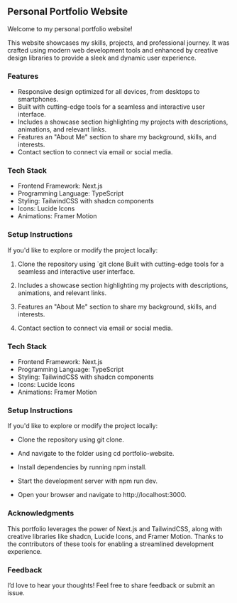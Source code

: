 ## Personal Portfolio Website

Welcome to my personal portfolio website!

This website showcases my skills, projects, and professional journey. It was crafted using modern web development tools and enhanced by creative design libraries to provide a sleek and dynamic user experience.

### Features

-   Responsive design optimized for all devices, from desktops to smartphones.
-   Built with cutting-edge tools for a seamless and interactive user interface.
-   Includes a showcase section highlighting my projects with descriptions, animations, and relevant links.
-   Features an "About Me" section to share my background, skills, and interests.
-   Contact section to connect via email or social media.

### Tech Stack

-   Frontend Framework: Next.js
-   Programming Language: TypeScript
-   Styling: TailwindCSS with shadcn components
-   Icons: Lucide Icons
-   Animations: Framer Motion

### Setup Instructions

If you'd like to explore or modify the project locally:

1. Clone the repository using `git clone
   Built with cutting-edge tools for a seamless and interactive user interface.

2. Includes a showcase section highlighting my projects with descriptions, animations, and relevant links.

3. Features an "About Me" section to share my background, skills, and interests.

4. Contact section to connect via email or social media.

### Tech Stack

-   Frontend Framework: Next.js
-   Programming Language: TypeScript
-   Styling: TailwindCSS with shadcn components
-   Icons: Lucide Icons
-   Animations: Framer Motion

### Setup Instructions

If you'd like to explore or modify the project locally:

-   Clone the repository using git clone.

-   And navigate to the folder using cd portfolio-website.

-   Install dependencies by running npm install.

-   Start the development server with npm run dev.

-   Open your browser and navigate to http://localhost:3000.

### Acknowledgments

This portfolio leverages the power of Next.js and TailwindCSS, along with creative libraries like shadcn, Lucide Icons, and Framer Motion. Thanks to the contributors of these tools for enabling a streamlined development experience.

### Feedback

I’d love to hear your thoughts! Feel free to share feedback or submit an issue.
